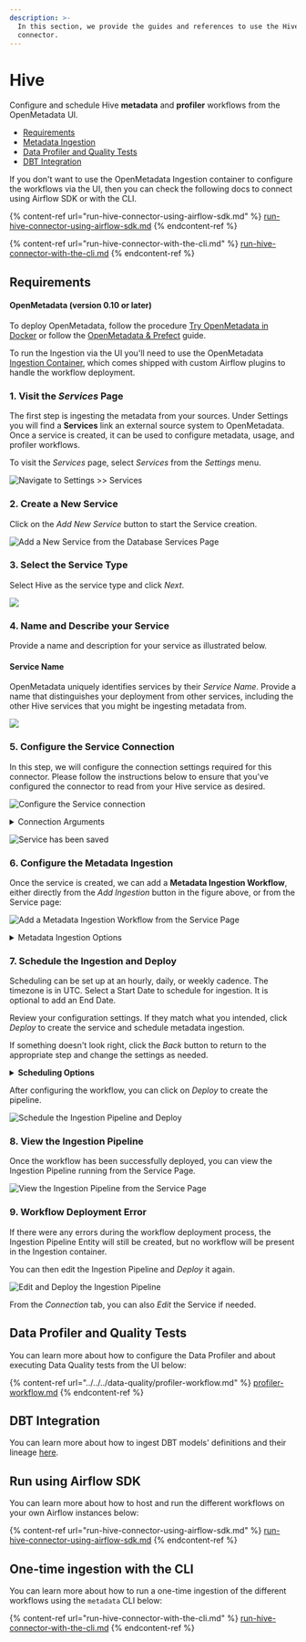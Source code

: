 ```yaml
---
description: >-
  In this section, we provide the guides and references to use the Hive
  connector.
---
```


# Hive

Configure and schedule Hive **metadata** and **profiler** workflows from the OpenMetadata UI.

* [Requirements](./#requirements)
* [Metadata Ingestion](./#metadata-ingestion)
* [Data Profiler and Quality Tests](./#data-profiler-and-quality-tests)
* [DBT Integration](./#dbt-integration)

If you don't want to use the OpenMetadata Ingestion container to configure the workflows via the UI, then you can check the following docs to connect using Airflow SDK or with the CLI.

{% content-ref url="run-hive-connector-using-airflow-sdk.md" %}
[run-hive-connector-using-airflow-sdk.md](run-hive-connector-using-airflow-sdk.md)
{% endcontent-ref %}

{% content-ref url="run-hive-connector-with-the-cli.md" %}
[run-hive-connector-with-the-cli.md](run-hive-connector-with-the-cli.md)
{% endcontent-ref %}

## Requirements

#### **OpenMetadata (version 0.10 or later)**

To deploy OpenMetadata, follow the procedure [Try OpenMetadata in Docker](broken-reference) or follow the [OpenMetadata & Prefect](broken-reference) guide.

To run the Ingestion via the UI you'll need to use the OpenMetadata [Ingestion Container](https://hub.docker.com/r/openmetadata/ingestion), which comes shipped with custom Airflow plugins to handle the workflow deployment.

### 1. Visit the _Services_ Page

The first step is ingesting the metadata from your sources. Under Settings you will find a **Services** link an external source system to OpenMetadata. Once a service is created, it can be used to configure metadata, usage, and profiler workflows.

To visit the _Services_ page, select _Services_ from the _Settings_ menu.

![Navigate to Settings >> Services](<../../../.gitbook/assets/image (4) (1) (2).png>)

### 2. Create a New Service

Click on the _Add New Service_ button to start the Service creation.

![Add a New Service from the Database Services Page](<../../../../.gitbook/assets/image (61) (1).png>)

### 3. Select the Service Type

Select Hive as the service type and click _Next_.

![](<../../../../.gitbook/assets/image (51) (1).png>)

### 4. Name and Describe your Service <a href="#4.-name-and-describe-your-service" id="4.-name-and-describe-your-service"></a>

Provide a name and description for your service as illustrated below.

#### Service Name <a href="#service-name" id="service-name"></a>

OpenMetadata uniquely identifies services by their _Service Name_. Provide a name that distinguishes your deployment from other services, including the other Hive services that you might be ingesting metadata from.

![](<../../../../.gitbook/assets/image (46).png>)

### 5. Configure the Service Connection <a href="#5.-configure-the-service-connection" id="5.-configure-the-service-connection"></a>

In this step, we will configure the connection settings required for this connector. Please follow the instructions below to ensure that you've configured the connector to read from your Hive service as desired.

![Configure the Service connection](<../../../../.gitbook/assets/image (73).png>)

<details>

<summary>Connection Arguments</summary>

**Username**

Enter the username of your Hive user in the _Username_ field. The specified user should be authorized to read all databases you want to include in the metadata ingestion workflow.

**Password**

Enter the password for your Hive user in the _Password_ field.

**Host and Port**

Enter the fully qualified hostname and port number for your Hive deployment in the _Host and Port_ field.

**Database (optional)**

If you want to limit metadata ingestion to a single database, enter the name of this database in the Database field. If no value is entered for this field, the connector will ingest metadata from all databases that the specified user is authorized to read.

**URL Authentication Options (Optional)**

Authentication options to pass to Hive connector. These options are based on SQLAlchemy.

**Connection Options (Optional)**

Enter the details for any additional connection options that can be sent to Hive during the connection. These details must be added as Key-Value pairs.

**Connection Arguments (Optional)**

Enter the details for any additional connection arguments such as security or protocol configs that can be sent to Hive during the connection. These details must be added as Key-Value pairs.

To specify the LDAP Authentication, add the Key-Value pair: `auth` & `LDAP`.

</details>

![Service has been saved](<../../../.gitbook/assets/image (4) (1) (1).png>)

### 6. Configure the Metadata Ingestion <a href="#6.-configure-the-metadata-ingestion" id="6.-configure-the-metadata-ingestion"></a>

Once the service is created, we can add a **Metadata Ingestion Workflow**, either directly from the _Add Ingestion_ button in the figure above, or from the Service page:

![Add a Metadata Ingestion Workflow from the Service Page](<../../../.gitbook/assets/image (12) (1) (1).png>)

<details>

<summary>Metadata Ingestion Options</summary>

**Include (Table Filter Pattern)**

Use to table filter patterns to control whether or not to include tables as part of metadata ingestion and data profiling.

Explicitly include tables by adding a list of comma-separated regular expressions to the _Include_ field. OpenMetadata will include all tables with names matching one or more of the supplied regular expressions. All other tables will be excluded. See the figure above for an example.

**Exclude (Table Filter Pattern)**

Explicitly exclude tables by adding a list of comma-separated regular expressions to the _Exclude_ field. OpenMetadata will exclude all tables with names matching one or more of the supplied regular expressions. All other tables will be included. See the figure above for an example.

**Include (Schema Filter Pattern)**

Use to schema filter patterns to control whether or not to include schemas as part of metadata ingestion and data profiling.

Explicitly include schemas by adding a list of comma-separated regular expressions to the _Include_ field. OpenMetadata will include all schemas with names matching one or more of the supplied regular expressions. All other schemas will be excluded.

**Exclude (Schema Filter Pattern)**

Explicitly exclude schemas by adding a list of comma-separated regular expressions to the _Exclude_ field. OpenMetadata will exclude all schemas with names matching one or more of the supplied regular expressions. All other schemas will be included.

**Include views (toggle)**

Set the _Include views_ toggle to the on position to control whether or not to include views as part of metadata ingestion and data profiling.

Explicitly include views by adding the following key-value pair in the `source.config` field of your configuration file.

**Enable data profiler (toggle)**

The data profiler ingests usage information for tables. This enables you to assess the frequency of use, reliability, and other details.

When enabled, the data profiler will run as part of metadata ingestion. Running the data profiler increases the amount of time it takes for metadata ingestion but provides the benefits mentioned above.

Set the _Enable data profiler_ toggle to the on position to enable the data profiler.

**Ingest sample data (toggle)**

Set the _Ingest sample data_ toggle to the on position to control whether or not to generate sample data to include in table views in the OpenMetadata user interface.

</details>

### 7. Schedule the Ingestion and Deploy

Scheduling can be set up at an hourly, daily, or weekly cadence. The timezone is in UTC. Select a Start Date to schedule for ingestion. It is optional to add an End Date.

Review your configuration settings. If they match what you intended, click _Deploy_ to create the service and schedule metadata ingestion.

If something doesn't look right, click the _Back_ button to return to the appropriate step and change the settings as needed.

<details>

<summary><strong>Scheduling Options</strong></summary>

**Every**

Use the _Every_ drop down menu to select the interval at which you want to ingest metadata. Your options are as follows:

* _Hour_: Ingest metadata once per hour
* _Day_: Ingest metadata once per day
* _Week_: Ingest metadata once per week

**Day**

The _Day_ selector is only active when ingesting metadata once per week. Use the _Day_ selector to set the day of the week on which to ingest metadata.

**Minute**

The _Minute_ dropdown is only active when ingesting metadata once per hour. Use the _Minute_ drop down menu to select the minute of the hour at which to begin ingesting metadata.

**Time**

The _Time_ drop down menus are active when ingesting metadata either once per day or once per week. Use the time drop downs to select the time of day at which to begin ingesting metadata.

**Start date (UTC)**

Use the _Start date_ selector to choose the date at which to begin ingesting metadata according to the defined schedule.

**End date (UTC)**

Use the _End date_ selector to choose the date at which to stop ingesting metadata according to the defined schedule. If no end date is set, metadata ingestion will continue according to the defined schedule indefinitely.

</details>

After configuring the workflow, you can click on _Deploy_ to create the pipeline.

![Schedule the Ingestion Pipeline and Deploy](<../../../../.gitbook/assets/image (13).png>)

### 8. View the Ingestion Pipeline <a href="#8.-view-the-ingestion-pipeline" id="8.-view-the-ingestion-pipeline"></a>

Once the workflow has been successfully deployed, you can view the Ingestion Pipeline running from the Service Page.

![View the Ingestion Pipeline from the Service Page](<../../../.gitbook/assets/image (55) (1) (1) (1) (1) (1) (1) (1) (1) (1) (1).png>)

### 9. Workflow Deployment Error <a href="#8.-view-the-ingestion-pipeline" id="8.-view-the-ingestion-pipeline"></a>

If there were any errors during the workflow deployment process, the Ingestion Pipeline Entity will still be created, but no workflow will be present in the Ingestion container.

You can then edit the Ingestion Pipeline and _Deploy_ it again.

![Edit and Deploy the Ingestion Pipeline](<../../../.gitbook/assets/image (32) (2) (1).png>)

From the _Connection_ tab, you can also _Edit_ the Service if needed.

## Data Profiler and Quality Tests

You can learn more about how to configure the Data Profiler and about executing Data Quality tests from the UI below:

{% content-ref url="../../../data-quality/profiler-workflow.md" %}
[profiler-workflow.md](../../../data-quality/profiler-workflow.md)
{% endcontent-ref %}

## DBT Integration

You can learn more about how to ingest DBT models' definitions and their lineage [here](broken-reference).

## Run using Airflow SDK

You can learn more about how to host and run the different workflows on your own Airflow instances below:

{% content-ref url="run-hive-connector-using-airflow-sdk.md" %}
[run-hive-connector-using-airflow-sdk.md](run-hive-connector-using-airflow-sdk.md)
{% endcontent-ref %}

## One-time ingestion with the CLI

You can learn more about how to run a one-time ingestion of the different workflows using the `metadata` CLI below:

{% content-ref url="run-hive-connector-with-the-cli.md" %}
[run-hive-connector-with-the-cli.md](run-hive-connector-with-the-cli.md)
{% endcontent-ref %}
